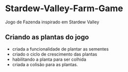 # Stardew-Valley-Farm-Game
Jogo de Fazenda inspirado em Stardew Valley

## Criando as plantas do jogo
- criada a funcionalidade de plantar as sementes
- criado o ciclo de crescimento das plantas
- habilitando a planta para ser colhida
- criada a colisão para as plantas.

